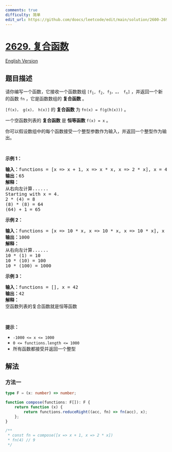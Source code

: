 ```yaml
---
comments: true
difficulty: 简单
edit_url: https://github.com/doocs/leetcode/edit/main/solution/2600-2699/2629.Function%20Composition/README.md
---
```


# [2629. 复合函数](https://leetcode.cn/problems/function-composition)

[English Version](/solution/2600-2699/2629.Function%20Composition/README_EN.md)

## 题目描述

<!-- 这里写题目描述 -->

<p>请你编写一个函数，它接收一个函数数组 <code>[f<sub>1</sub>, f<sub>2</sub>, f<sub>3</sub>，…， f<sub>n</sub>]</code> ，并返回一个新的函数 <code>fn</code>&nbsp;，它是函数数组的 <strong>复合函数</strong> 。</p>

<p><code>[f(x)， g(x)， h(x)]</code> 的 <strong>复合函数</strong> 为 <code>fn(x) = f(g(h(x)))</code>&nbsp;。</p>

<p>一个空函数列表的 <strong>复合函数</strong> 是 <strong>恒等函数</strong> <code>f(x) = x</code> 。</p>

<p>你可以假设数组中的每个函数接受一个整型参数作为输入，并返回一个整型作为输出。</p>

<p>&nbsp;</p>

<p><strong class="example">示例 1：</strong></p>

<pre>
<strong>输入：</strong>functions = [x =&gt; x + 1, x =&gt; x * x, x =&gt; 2 * x], x = 4
<b>输出：</b>65
<strong>解释：</strong>
从右向左计算......
Starting with x = 4.
2 * (4) = 8
(8) * (8) = 64
(64) + 1 = 65
</pre>

<p><strong class="example">示例 2：</strong></p>

<pre>
<b>输入：</b>functions = [x =&gt; 10 * x, x =&gt; 10 * x, x =&gt; 10 * x], x = 1
<b>输出：</b>1000
<strong>解释：</strong>
从右向左计算......
10 * (1) = 10
10 * (10) = 100
10 * (100) = 1000
</pre>

<p><strong class="example">示例 3：</strong></p>

<pre>
<b>输入：</b>functions = [], x = 42
<b>输出：</b>42
<strong>解释：</strong>
空函数列表的复合函数就是恒等函数</pre>

<p>&nbsp;</p>

<p><strong>提示：</strong></p>

<ul>
	<li><code><font face="monospace">-1000 &lt;= x &lt;= 1000</font></code></li>
	<li><code><font face="monospace">0 &lt;= functions.length &lt;= 1000</font></code></li>
	<li><font face="monospace">所有函数都接受并返回一个整型</font></li>
</ul>

## 解法

### 方法一

<!-- tabs:start -->

```ts
type F = (x: number) => number;

function compose(functions: F[]): F {
    return function (x) {
        return functions.reduceRight((acc, fn) => fn(acc), x);
    };
}

/**
 * const fn = compose([x => x + 1, x => 2 * x])
 * fn(4) // 9
 */
```

<!-- tabs:end -->

<!-- end -->
